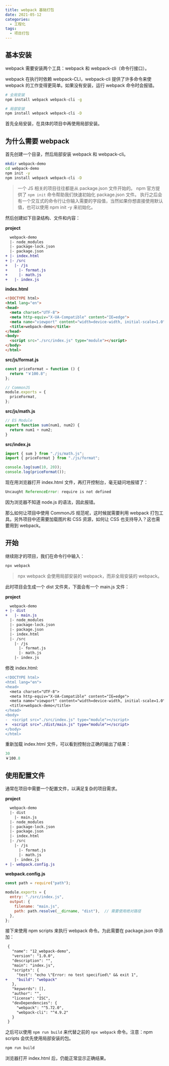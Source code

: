 ```yaml
---
title: webpack 基础打包
date: 2021-05-12
categories:
  - 工程化
tags:
  - 项目打包
---
```


## 基本安装

webpack 需要安装两个工具：webpack 和 webpack-cli（命令行接口）。

webpack 在执行时依赖 webpack-CLI，webpack-cli 提供了许多命令来使 webpack 的工作变得更简单。如果没有安装，运行 webpack 命令时会报错。

```bash
# 全局安装
npm install webpack webpack-cli -g

# 局部安装
npm install webpack webpack-cli -D
```

首先全局安装，在具体的项目中再使用局部安装。

## 为什么需要 webpack

首先创建一个目录，然后局部安装 webpack 和 webpack-cli。

```bash
mkdir webpack-demo
cd webpack-demo
npm init -y
npm install webpack webpack-cli -D
```

> 一个 JS 相关的项目往往都是从 package.json 文件开始的。
> npm 官方提供了 `npm init` 命令帮助我们快速初始化 package.json 文件。
> 执行之后会有一个交互式的命令行让你输入需要的字段值，当然如果你想直接使用默认值，也可以使用 npm init -y 来初始化。

然后创建如下目录结构、文件和内容：

**project**

```diff
  webpack-demo
  |- node_modules
  |- package-lock.json
  |- package.json
+ |- index.html
+ |- /src
+   |- /js
+     |- format.js
+     |- math.js  
+   |- index.js
```

**index.html**

```html
<!DOCTYPE html>
<html lang="en">
<head>
  <meta charset="UTF-8">
  <meta http-equiv="X-UA-Compatible" content="IE=edge">
  <meta name="viewport" content="width=device-width, initial-scale=1.0">
  <title>webpack-demo</title>
</head>
<body>
  <script src="./src/index.js" type="module"></script>
</body>
</html>
```

**src/js/format.js**

```js
const priceFormat = function () {
  return "￥100.8";
};

// CommonJS
module.exports = {
  priceFormat,
};
```

**src/js/math.js**

```js
// ES Module
export function sum(num1, num2) {
  return num1 + num2;
}
```

**src/index.js**

```js
import { sum } from "./js/math.js";
import { priceFormat } from "./js/format";

console.log(sum(10, 20));
console.log(priceFormat());
```

现在用浏览器打开 index.html 文件，再打开控制台，毫无疑问地报错了：

```js
Uncaught ReferenceError: require is not defined
```

因为浏览器不知道 node.js 的语法，因此报错。

那么如何让项目中使用 CommonJS 规范呢，这时候就需要利用 webpack 打包工具。另外项目中还需要加载图片和 CSS 资源，如何让 CSS 也支持导入？这也需要用到 webpack。

## 开始

继续刚才的项目，我们在命令行中输入：

```bash
npx webpack
```

> npx webpack 会使用局部安装的 webpack，而非全局安装的 webpack。

此时项目会生成一个 dist 文件夹，下面会有一个 main.js 文件：

**project**

```diff
  webpack-demo
+ |- dist
+   |- main.js
  |- node_modules
  |- package-lock.json
  |- package.json
  |- index.html
  |- /src
    |- /js
      |- format.js
      |- math.js  
    |- index.js
```

修改 index.html:

```diff
<!DOCTYPE html>
<html lang="en">
<head>
  <meta charset="UTF-8">
  <meta http-equiv="X-UA-Compatible" content="IE=edge">
  <meta name="viewport" content="width=device-width, initial-scale=1.0">
  <title>webpack-demo</title>
</head>
<body>
-  <script src="./src/index.js" type="module"></script>
+  <script src="./dist/main.js" type="module"></script>
</body>
</html>
```

重新加载 index.html 文件，可以看到控制台正确的输出了结果：

```js
30
￥100.8
```

## 使用配置文件

通常在项目中需要一个配置文件，以满足复杂的项目需求。

**project**

```diff
  webpack-demo
  |- dist
    |- main.js
  |- node_modules
  |- package-lock.json
  |- package.json
  |- index.html
  |- /src
    |- /js
      |- format.js
      |- math.js  
    |- index.js
+ |- webpack.config.js
```

**webpack.config.js**

```js
const path = require("path");

module.exports = {
  entry: "./src/index.js",
  output: {
    filename: "main.js",
    path: path.resolve(__dirname, "dist"),  // 需要使用绝对路径
  },
};
```

接下来使用 npm scripts 来执行 webpack 命令。为此需要在 package.json 中添加：

```diff
 {
   "name": "12_webpack-demo",
   "version": "1.0.0",
   "description": "",
   "main": "index.js",
   "scripts": {
     "test": "echo \"Error: no test specified\" && exit 1",
+    "build": "webpack" 
   },
   "keywords": [],
   "author": "",
   "license": "ISC",
   "devDependencies": {
     "webpack": "^5.72.0",
     "webpack-cli": "^4.9.2"
   }
 }
```

之后可以使用 `npm run build` 来代替之前的 `npx webpack` 命令。注意：npm scripts 会优先使用局部安装的包。

```bash
npm run build
```

浏览器打开 index.html 后，仍能正常显示正确结果。